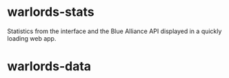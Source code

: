 # warlords-stats
Statistics from the interface and the Blue Alliance API displayed in a quickly loading web app.
# warlords-data
